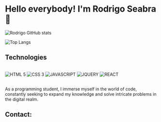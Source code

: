 
# Hello everybody! I'm Rodrigo Seabra 👋




![Rodrigo GitHub stats](https://github-readme-stats.vercel.app/api?username=rodrigo-seabra&show_icons=true&theme=transparent&bg_color=0000&text_color=ffff)

![Top Langs](https://github-readme-stats.vercel.app/api/top-langs/?username=rodrigo-seabra&layout=compact&bg_color=0000&text_color=ffff)


## Technologies

<div style="display: inline_block"> <br>

<img aling="center" alt="HTML 5" src="https://img.shields.io/badge/HTML5-E34F26?style=for-the-badge&logo=html5&logoColor=white">
<img aling="center" alt="CSS 3" src="https://img.shields.io/badge/CSS3-1572B6?style=for-the-badge&logo=css3&logoColor=white">
<img aling="center" alt="JAVASCRIPT" src="https://img.shields.io/badge/JavaScript-323330?style=for-the-badge&logo=javascript&logoColor=F7DF1E">
<img aling="center" alt="JQUERY" src="https://img.shields.io/badge/jQuery-0769AD?style=for-the-badge&logo=jquery&logoColor=white">
<img aling="center" alt="REACT" src="https://img.shields.io/badge/React-20232A?style=for-the-badge&logo=react&logoColor=61DAFB">


</div></br>

As a programming student, I immerse myself in the world of code, constantly seeking to expand my knowledge and solve intricate problems in the digital realm.

## Contact:

